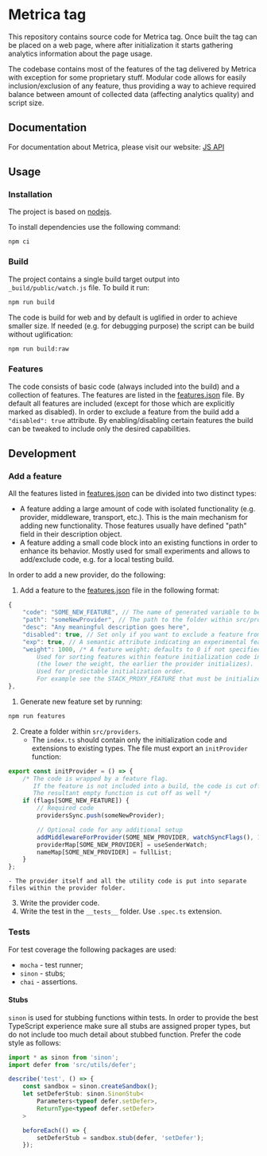 # Metrica tag
This repository contains source code for Metrica tag. Once built the tag can be placed on a web page, where after initialization it starts gathering analytics information about the page usage.

The codebase contains most of the features of the tag delivered by Metrica with exception for some proprietary stuff. Modular code allows for easily inclusion/exclusion of any feature, thus providing a way to achieve required balance between amount of collected data (affecting analytics quality) and script size.

## Documentation
For documentation about Metrica, please visit our website:
[JS API](https://yandex.ru/support/metrika/code/counter-initialize.xml)

## Usage
### Installation
The project is based on [nodejs](https://nodejs.org/en/).

To install dependencies use the following command:
```
npm ci
```

### Build
The project contains a single build target output into `_build/public/watch.js` file. To build it run:
```sh
npm run build
```

The code is build for web and by default is uglified in order to achieve smaller size. If needed (e.g. for debugging purpose) the script can be build without uglification:
```sh
npm run build:raw
```

### Features
The code consists of basic code (always included into the build) and a collection of features. The features are listed in the [features.json](./features.json) file. By default all features are included (except for those which are explicitly marked as disabled). In order to exclude a feature from the build add a `"disabled": true` attribute. By enabling/disabling certain features the build can be tweaked to include only the desired capabilities.

## Development
### Add a feature
All the features listed in [features.json](./features.json) can be divided into two distinct types:
- A feature adding a large amount of code with isolated functionality (e.g. provider, middleware, transport, etc.). This is the main mechanism for adding new functionality. Those features usually have defined "path" field in their description object.
- A feature adding a small code block into an existing functions in order to enhance its behavior. Mostly used for small experiments and allows to add/exclude code, e.g. for a local testing build.

In order to add a new provider, do the following:
1. Add a feature to the [features.json](./features.json) file in the following format:
```js
{
    "code": "SOME_NEW_FEATURE", // The name of generated variable to be used in code.
    "path": "someNewProvider", // The path to the folder within src/providers with the module that defined the new provider.
    "desc": "Any meaningful description goes here",
    "disabled": true, // Set only if you want to exclude a feature from build.
    "exp": true, // A semantic attribute indicating an experimental feature. Dos not affect the build process.
    "weight": 1000, /* A feature weight; defaults to 0 if not specified.
        Used for sorting features within feature initialization code in ascending order
        (the lower the weight, the earlier the provider initializes).
        Used for predictable initialization order.
        For example see the STACK_PROXY_FEATURE that must be initialized in the very end. */
},
```
1. Generate new feature set by running:
```sh
npm run features
```
2. Create a folder within `src/providers`.
    - The `index.ts` should contain only the initialization code and extensions to existing types. The file must export an `initProvider` function:
```typescript
export const initProvider = () => {
    /* The code is wrapped by a feature flag.
       If the feature is not included into a build, the code is cut off by rollup.
       The resultant empty function is cut off as well */
    if (flags[SOME_NEW_FEATURE]) {
        // Required code
        providersSync.push(someNewProvider);

        // Optional code for any additional setup
        addMiddlewareForProvider(SOME_NEW_PROVIDER, watchSyncFlags(), 1);
        providerMap[SOME_NEW_PROVIDER] = useSenderWatch;
        nameMap[SOME_NEW_PROVIDER] = fullList;
    }
};
```
    - The provider itself and all the utility code is put into separate files within the provider folder.
3. Write the provider code.
4. Write the test in the `__tests__` folder. Use `.spec.ts` extension.

### Tests
For test coverage the following packages are used:
- `mocha` - test runner;
- `sinon` - stubs;
- `chai` - assertions.

#### Stubs
`sinon` is used for stubbing functions within tests. In order to provide the best TypeScript experience make sure all stubs are assigned proper types, but do not include too much detail about stubbed function. Prefer the code style as follows:
```typescript
import * as sinon from 'sinon';
import defer from 'src/utils/defer';

describe('test', () => {
    const sandbox = sinon.createSandbox();
    let setDeferStub: sinon.SinonStub<
        Parameters<typeof defer.setDefer>,
        ReturnType<typeof defer.setDefer>
    >

    beforeEach(() => {
        setDeferStub = sandbox.stub(defer, 'setDefer');
    });
```
